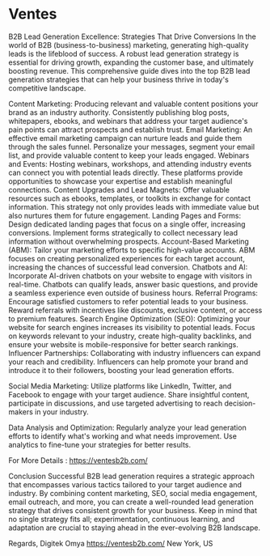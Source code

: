 # Ventes
B2B Lead Generation Excellence: Strategies That Drive Conversions
In the world of B2B (business-to-business) marketing, generating high-quality leads is the lifeblood of success. A robust lead generation strategy is essential for driving growth, expanding the customer base, and ultimately boosting revenue. This comprehensive guide dives into the top B2B lead generation strategies that can help your business thrive in today's competitive landscape.

Content Marketing: Producing relevant and valuable content positions your brand as an industry authority. Consistently publishing blog posts, whitepapers, ebooks, and webinars that address your target audience's pain points can attract prospects and establish trust.
Email Marketing: An effective email marketing campaign can nurture leads and guide them through the sales funnel. Personalize your messages, segment your email list, and provide valuable content to keep your leads engaged.
Webinars and Events: Hosting webinars, workshops, and attending industry events can connect you with potential leads directly. These platforms provide opportunities to showcase your expertise and establish meaningful connections.
Content Upgrades and Lead Magnets: Offer valuable resources such as ebooks, templates, or toolkits in exchange for contact information. This strategy not only provides leads with immediate value but also nurtures them for future engagement.
Landing Pages and Forms: Design dedicated landing pages that focus on a single offer, increasing conversions. Implement forms strategically to collect necessary lead information without overwhelming prospects.
Account-Based Marketing (ABM): Tailor your marketing efforts to specific high-value accounts. ABM focuses on creating personalized experiences for each target account, increasing the chances of successful lead conversion.
Chatbots and AI: Incorporate AI-driven chatbots on your website to engage with visitors in real-time. Chatbots can qualify leads, answer basic questions, and provide a seamless experience even outside of business hours.
Referral Programs: Encourage satisfied customers to refer potential leads to your business. Reward referrals with incentives like discounts, exclusive content, or access to premium features.
Search Engine Optimization (SEO): Optimizing your website for search engines increases its visibility to potential leads. Focus on keywords relevant to your industry, create high-quality backlinks, and ensure your website is mobile-responsive for better search rankings.
Influencer Partnerships: Collaborating with industry influencers can expand your reach and credibility. Influencers can help promote your brand and introduce it to their followers, boosting your lead generation efforts.

Social Media Marketing: Utilize platforms like LinkedIn, Twitter, and Facebook to engage with your target audience. Share insightful content, participate in discussions, and use targeted advertising to reach decision-makers in your industry.

Data Analysis and Optimization: Regularly analyze your lead generation efforts to identify what's working and what needs improvement. Use analytics to fine-tune your strategies for better results.

For More Details : https://ventesb2b.com/ 

Conclusion
Successful B2B lead generation requires a strategic approach that encompasses various tactics tailored to your target audience and industry. By combining content marketing, SEO, social media engagement, email outreach, and more, you can create a well-rounded lead generation strategy that drives consistent growth for your business. Keep in mind that no single strategy fits all; experimentation, continuous learning, and adaptation are crucial to staying ahead in the ever-evolving B2B landscape.

Regards,
Digitek Omya
https://ventesb2b.com/
New York, US 



